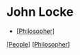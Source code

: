 # John Locke

- [[Philosopher]]

[[People]] [[Philosopher]]

[//begin]: # "Autogenerated link references for markdown compatibility"
[philosopher]: philosopher "Philosopher"
[people]: people "People"
[//end]: # "Autogenerated link references"